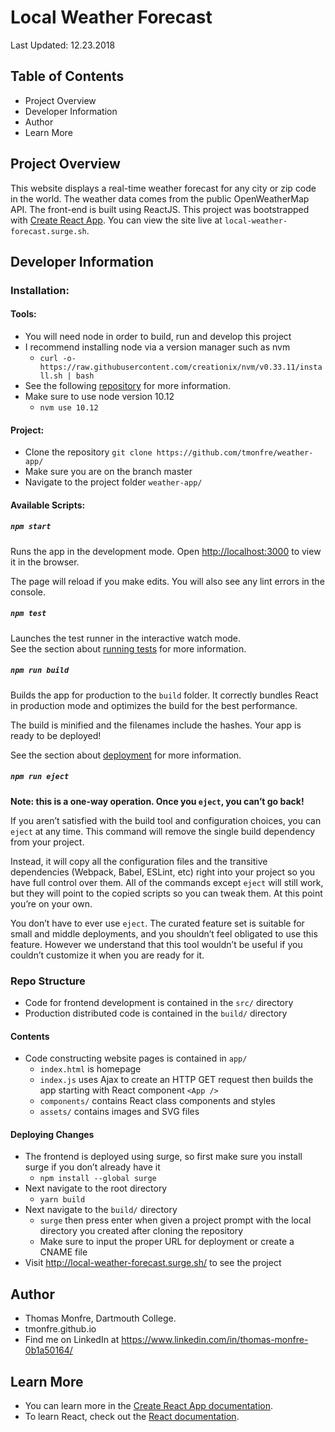 # Local Weather Forecast
Last Updated: 12.23.2018
## Table of Contents
- Project Overview
- Developer Information
- Author
- Learn More
## Project Overview
This website displays a real-time weather forecast for any city or zip code in the world. The weather data comes from the public OpenWeatherMap API. The front-end is built using ReactJS. This project was bootstrapped with [Create React App](https://github.com/facebook/create-react-app). You can view the site live at `local-weather-forecast.surge.sh`.
## Developer Information
### Installation:
#### Tools:
- You will need node in order to build, run and develop this project
- I recommend installing node via a version manager such as nvm
  - `curl -o- https://raw.githubusercontent.com/creationix/nvm/v0.33.11/install.sh | bash`
- See the following [repository](https://github.com/creationix/nvm) for more information.
- Make sure to use node version 10.12
  - `nvm use 10.12`
#### Project:
- Clone the repository `git clone https://github.com/tmonfre/weather-app/`
- Make sure you are on the branch master
- Navigate to the project folder `weather-app/`

#### Available Scripts:
##### `npm start`

Runs the app in the development mode.
Open [http://localhost:3000](http://localhost:3000) to view it in the browser.

The page will reload if you make edits.
You will also see any lint errors in the console.

##### `npm test`

Launches the test runner in the interactive watch mode.<br>
See the section about [running tests](https://facebook.github.io/create-react-app/docs/running-tests) for more information.

##### `npm run build`

Builds the app for production to the `build` folder.
It correctly bundles React in production mode and optimizes the build for the best performance.

The build is minified and the filenames include the hashes.
Your app is ready to be deployed!

See the section about [deployment](https://facebook.github.io/create-react-app/docs/deployment) for more information.

##### `npm run eject`
**Note: this is a one-way operation. Once you `eject`, you can’t go back!**

If you aren’t satisfied with the build tool and configuration choices, you can `eject` at any time. This command will remove the single build dependency from your project.

Instead, it will copy all the configuration files and the transitive dependencies (Webpack, Babel, ESLint, etc) right into your project so you have full control over them. All of the commands except `eject` will still work, but they will point to the copied scripts so you can tweak them. At this point you’re on your own.

You don’t have to ever use `eject`. The curated feature set is suitable for small and middle deployments, and you shouldn’t feel obligated to use this feature. However we understand that this tool wouldn’t be useful if you couldn’t customize it when you are ready for it.

### Repo Structure
- Code for frontend development is contained in the `src/` directory
- Production distributed code is contained in the `build/` directory
#### Contents
- Code constructing website pages is contained in `app/`
  - `index.html` is homepage 
  - `index.js` uses Ajax to create an HTTP GET request then builds the app starting with React component `<App />`
  - `components/` contains React class components and styles
  - `assets/` contains images and SVG files
#### Deploying Changes
- The frontend is deployed using surge, so first make sure you install surge if you don’t already have it
  - `npm install --global surge`
- Next navigate to the root directory
  - `yarn build`
- Next navigate to the `build/` directory
  - `surge` then press enter when given a project prompt with the local directory you created after cloning the repository
  - Make sure to input the proper URL for deployment or create a CNAME file
- Visit http://local-weather-forecast.surge.sh/ to see the project
## Author
- Thomas Monfre, Dartmouth College.
- tmonfre.github.io
- Find me on LinkedIn at https://www.linkedin.com/in/thomas-monfre-0b1a50164/

## Learn More
- You can learn more in the [Create React App documentation](https://facebook.github.io/create-react-app/docs/getting-started).
- To learn React, check out the [React documentation](https://reactjs.org/).
